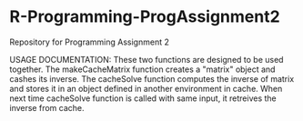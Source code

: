 #  R-Programming-ProgAssignment2
Repository for Programming Assignment 2

USAGE DOCUMENTATION:
  These two functions are designed to be used together.
  The makeCacheMatrix function creates a "matrix" object
  and cashes its inverse. The cacheSolve function computes
  the inverse of matrix and stores it in an object defined
  in another environment in cache. When next time cacheSolve
  function is called with same input, it retreives the 
  inverse from cache.
